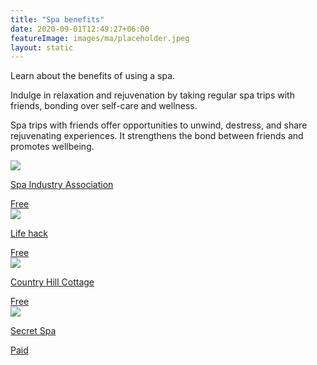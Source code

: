 ```yaml
---
title: "Spa benefits"
date: 2020-09-01T12:49:27+06:00
featureImage: images/ma/placeholder.jpeg
layout: static
---
```


Learn about the benefits of using a spa.

Indulge in relaxation and rejuvenation by taking regular spa trips with friends, bonding over self-care and wellness.

Spa trips with friends offer opportunities to unwind, destress, and share rejuvenating experiences. It strengthens the bond between friends and promotes wellbeing.

<a class="ma-link" href="https://dayspaassociation.com/4-reasons-you-and-your-friends-should-have-a-spa-day/"><div class="ma-card ma-card-Community"><div class="ma-icon"><img src ="/images/icon-check.png"/></div><div class="ma-name"><p>Spa Industry Association </p></div><div class="ma-paid-text"><span>Free </span></div></div></a><a class="ma-link" href="https://www.lifehack.org/articles/lifestyle/10-irresistible-health-benefits-spa-baths.html"><div class="ma-card ma-card-Community"><div class="ma-icon"><img src ="/images/icon-check.png"/></div><div class="ma-name"><p>Life hack</p></div><div class="ma-paid-text"><span>Free </span></div></div></a><a class="ma-link" href="https://www.countryhillcottage.com/spa-day-at-home-ideas/"><div class="ma-card ma-card-Community"><div class="ma-icon"><img src ="/images/icon-check.png"/></div><div class="ma-name"><p>Country Hill Cottage</p></div><div class="ma-paid-text"><span>Free </span></div></div></a><a class="ma-link" href="https://secretspa.co.uk/"><div class="ma-card ma-card-Community"><div class="ma-icon"><img src ="/images/icon-pound.png"/></div><div class="ma-name"><p>Secret Spa</p></div><div class="ma-paid-text"><span>Paid</span></div></div></a>  

<br/><br/>






